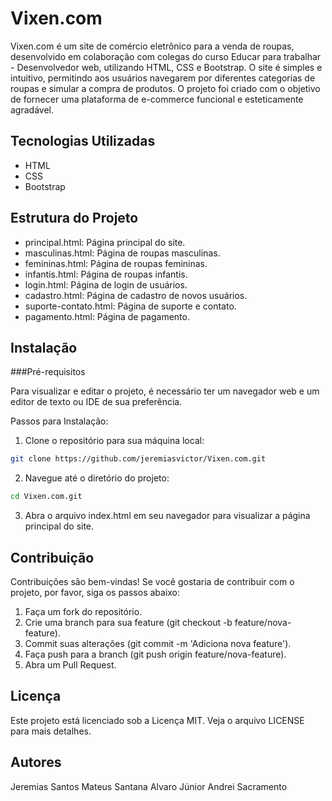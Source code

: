 # Vixen.com

Vixen.com é um site de comércio eletrônico para a venda de roupas, desenvolvido em colaboração com colegas do curso Educar para trabalhar - Desenvolvedor web, utilizando HTML, CSS e Bootstrap. O site é simples e intuitivo, permitindo aos usuários navegarem por diferentes categorias de roupas e simular a compra de produtos. O projeto foi criado com o objetivo de fornecer uma plataforma de e-commerce funcional e esteticamente agradável.

## Tecnologias Utilizadas

- HTML
- CSS
- Bootstrap

## Estrutura do Projeto

- principal.html: Página principal do site.
- masculinas.html: Página de roupas masculinas.
- femininas.html: Página de roupas femininas.
- infantis.html: Página de roupas infantis.
- login.html: Página de login de usuários.
- cadastro.html: Página de cadastro de novos usuários.
- suporte-contato.html: Página de suporte e contato.
- pagamento.html: Página de pagamento.

## Instalação

###Pré-requisitos

Para visualizar e editar o projeto, é necessário ter um navegador web e um editor de texto ou IDE de sua preferência.

Passos para Instalação:
1. Clone o repositório para sua máquina local:

```bash
git clone https://github.com/jeremiasvictor/Vixen.com.git
```

2. Navegue até o diretório do projeto:

```bash
cd Vixen.com.git
```

3. Abra o arquivo index.html em seu navegador para visualizar a página principal do site.

## Contribuição
Contribuições são bem-vindas! Se você gostaria de contribuir com o projeto, por favor, siga os passos abaixo:

1. Faça um fork do repositório.
2. Crie uma branch para sua feature (git checkout -b feature/nova-feature).
3. Commit suas alterações (git commit -m 'Adiciona nova feature').
4. Faça push para a branch (git push origin feature/nova-feature).
5. Abra um Pull Request.
   
## Licença
Este projeto está licenciado sob a Licença MIT. Veja o arquivo LICENSE para mais detalhes.

## Autores
Jeremias Santos
Mateus Santana
Alvaro Júnior
Andrei Sacramento
